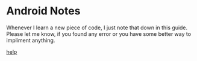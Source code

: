 # Android Notes

Whenever I learn a new piece of code, I just note that down in this guide. Please let me know, if you found any error or you
have some better way to impliment anything.

[help](https://github.com/rameshgangwar/rameshgangwar.github.io/blob/master/index.md)
